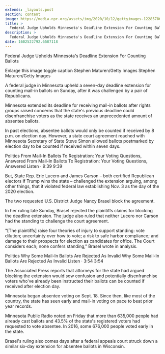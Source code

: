 ```yaml
--- 
extends: _layouts.post 
section: content 
image: https://media.npr.org/assets/img/2020/10/12/gettyimages-1228578649_wide-e797baaf18e17f6c028d6ff216fc7122fc82dc0f.jpg?s=1400 
title: > 
  Federal Judge Upholds Minnesota's Deadline Extension For Counting Ballots 
description: > 
  Federal Judge Upholds Minnesota's Deadline Extension For Counting BallotsEnlarge this image toggle caption Stephen Maturen/Getty Images Stephen Maturen/Getty ImagesA federal judge in Minnesota upheld a seven-day deadline extension for counting mail-in ballots on Sunday, after it was challenged by a pair of Republicans.Minnesota extended its deadline for receiving mail-in ballots after rights groups raised concerns that the state's previous deadline could disenfranchise voters as the state receives an unprecedented amount of absentee ballots.In past elections, absentee ballots would only be counted if received by 8 p.m. on election day.In her ruling late Sunday, Brasel rejected the plaintiffs claims for blocking the deadline extension.Brasel's ruling also comes days after a federal appeals court struck down a similar six-day extension for absentee ballots in Wisconsin. 
date: 1602522792.6507118 
--- 
```

Federal Judge Upholds Minnesota's Deadline Extension For Counting Ballots

Enlarge this image toggle caption Stephen Maturen/Getty Images Stephen Maturen/Getty Images

A federal judge in Minnesota upheld a seven-day deadline extension for counting mail-in ballots on Sunday, after it was challenged by a pair of Republicans.

Minnesota extended its deadline for receiving mail-in ballots after rights groups raised concerns that the state's previous deadline could disenfranchise voters as the state receives an unprecedented amount of absentee ballots.

In past elections, absentee ballots would only be counted if received by 8 p.m. on election day. However, a state court agreement reached with Minnesota Secretary of State Steve Simon allowed ballots postmarked by election day to be counted if received within seven days.

Politics From Mail-In Ballots To Registration: Your Voting Questions, Answered From Mail-In Ballots To Registration: Your Voting Questions, Answered Listen · 9:39 9:39

But, State Rep. Eric Lucero and James Carson – both certified Republican electors if Trump wins the state – challenged the extension arguing, among other things, that it violated federal law establishing Nov. 3 as the day of the 2020 election.

The two requested U.S. District Judge Nancy Brasel block the agreement.

In her ruling late Sunday, Brasel rejected the plaintiffs claims for blocking the deadline extension. The judge also ruled that neither Lucero nor Carson had the standing to challenge the court agreement.

"[The plaintiffs] raise four theories of injury to support standing: vote dilution; uncertainty over how to vote; a risk to safe harbor compliance; and damage to their prospects for election as candidates for office. The Court considers each; none confers standing," Brasel wrote in analysis.

Politics Why Some Mail-In Ballots Are Rejected As Invalid Why Some Mail-In Ballots Are Rejected As Invalid Listen · 3:54 3:54

The Associated Press reports that attorneys for the state had argued blocking the extension would sow confusion and potentially disenfranchise voters who've already been instructed their ballots can be counted if received after election day.

Minnesota began absentee voting on Sept. 18. Since then, like most of the country, the state has seen early and mail-in voting on pace to beat prior year records.

Minnesota Public Radio noted on Friday that more than 635,000 people had already cast ballots and 43.5% of the state's registered voters had requested to vote absentee. In 2016, some 676,000 people voted early in the state.

Brasel's ruling also comes days after a federal appeals court struck down a similar six-day extension for absentee ballots in Wisconsin.